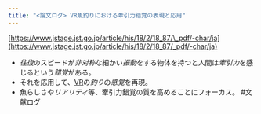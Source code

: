 ```yaml
---
title: "<論文ログ> VR魚釣りにおける牽引力錯覚の表現と応用"
---
```


[https://www.jstage.jst.go.jp/article/his/18/2/18_87/\_pdf/-char/ja](https://www.jstage.jst.go.jp/article/his/18/2/18_87/_pdf/-char/ja)

* *往復*のスピードが*非対称*な細かい*振動*をする物体を持つと人間は*牽引力*を感じるという*錯覚*がある。
* それを応用して、[VR](VR.md)の*釣り*の*感覚*を再現。
* 魚らしさや*リアリティ*等、牽引力錯覚の質を高めることにフォーカス。
  \#文献ログ
